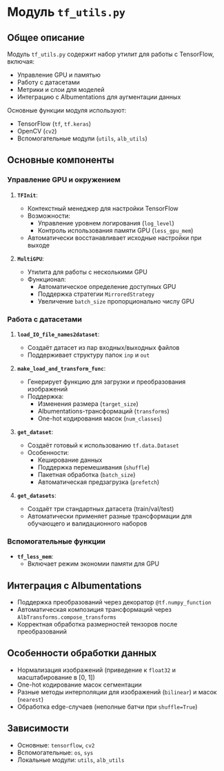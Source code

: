 # Модуль `tf_utils.py`

## Общее описание
Модуль `tf_utils.py` содержит набор утилит для работы с TensorFlow, включая:
- Управление GPU и памятью
- Работу с датасетами
- Метрики и слои для моделей
- Интеграцию с Albumentations для аугментации данных

Основные функции модуля используют:
- TensorFlow (`tf`, `tf.keras`)
- OpenCV (`cv2`)
- Вспомогательные модули (`utils`, `alb_utils`)

## Основные компоненты

### Управление GPU и окружением
1. **`TFInit`**:
   - Контекстный менеджер для настройки TensorFlow
   - Возможности:
     - Управление уровнем логирования (`log_level`)
     - Контроль использования памяти GPU (`less_gpu_mem`)
   - Автоматически восстанавливает исходные настройки при выходе

2. **`MultiGPU`**:
   - Утилита для работы с несколькими GPU
   - Функционал:
     - Автоматическое определение доступных GPU
     - Поддержка стратегии `MirroredStrategy`
     - Увеличение `batch_size` пропорционально числу GPU

### Работа с датасетами
1. **`load_IO_file_names2dataset`**:
   - Создаёт датасет из пар входных/выходных файлов
   - Поддерживает структуру папок `inp` и `out`

2. **`make_load_and_transform_func`**:
   - Генерирует функцию для загрузки и преобразования изображений
   - Поддержка:
     - Изменения размера (`target_size`)
     - Albumentations-трансформаций (`transforms`)
     - One-hot кодирования масок (`num_classes`)

3. **`get_dataset`**:
   - Создаёт готовый к использованию `tf.data.Dataset`
   - Особенности:
     - Кеширование данных
     - Поддержка перемешивания (`shuffle`)
     - Пакетная обработка (`batch_size`)
     - Автоматическая предзагрузка (`prefetch`)

4. **`get_datasets`**:
   - Создаёт три стандартных датасета (train/val/test)
   - Автоматически применяет разные трансформации для обучающего и валидационного наборов

### Вспомогательные функции
- **`tf_less_mem`**:
  - Включает режим экономии памяти для GPU

## Интеграция с Albumentations
- Поддержка преобразований через декоратор `@tf.numpy_function`
- Автоматическая композиция трансформаций через `AlbTransforms.compose_transforms`
- Корректная обработка размерностей тензоров после преобразований

## Особенности обработки данных
- Нормализация изображений (приведение к `float32` и масштабирование в [0, 1])
- One-hot кодирование масок сегментации
- Разные методы интерполяции для изображений (`bilinear`) и масок (`nearest`)
- Обработка edge-случаев (неполные батчи при `shuffle=True`)

## Зависимости
- Основные: `tensorflow`, `cv2`
- Вспомогательные: `os`, `sys`
- Локальные модули: `utils`, `alb_utils`
